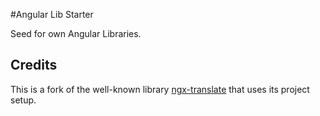 #Angular Lib Starter

Seed for own Angular Libraries.

## Credits
This is a fork of the well-known library [ngx-translate](https://github.com/ngx-translate/core) that uses its project setup.
